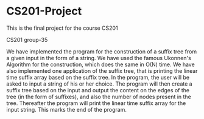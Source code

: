 # CS201-Project
This is the final project for the course CS201

CS201 group-35

We have implemented the program for the construction of a suffix tree from a given input in the form of a string.
We have used the famous Ukonnen's Algorithm for the construction, which does the same in O(N) time. We have also 
implemented one application of the suffix tree, that is printing the linear time suffix array based on the suffix
tree. 
In the program, the user will be asked to input a string of his or her choice. The program will then create a suffix
tree based on the input and output the content on the edges of the tree (in the form of suffixes), and also the number 
of nodes present in the tree. Thereafter the program will print the linear time suffix array for the input string.
This marks the end of the program. 

